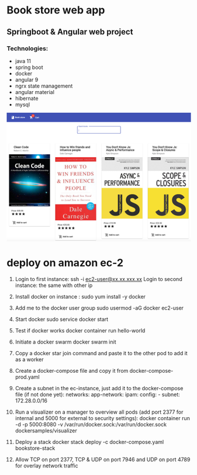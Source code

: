 # Book store web app
## Springboot & Angular web project
### Technologies:
- java 11
- spring boot
- docker
- angular 9
- ngrx state management
- angular material
- hibernate
- mysql


![alt text](https://github.com/dnlrbz/webproject/blob/master/screenshots/home.png)

# deploy on amazon ec-2
1. Login to first instance: ssh -i <key-file> ec2-user@xx.xx.xxx.xx
Login to second instance: the same with other ip

2. Install docker on instance :
sudo yum install -y docker

3. Add me to the docker user group
sudo usermod -aG docker ec2-user

4. Start docker
sudo service docker start

5. Test if docker works
docker container run hello-world

6. Initiate a docker swarm
docker swarm init

7. Copy a docker star join command and paste it to the other pod to add it as a worker

8. Create a docker-compose file and copy it from docker-compose-prod.yaml

9. Create a subnet in the ec-instance, just add it to the docker-compose file (if not done yet):
    networks:
      app-network:
        ipam: 
          config:
           	- subnet: 172.28.0.0/16
10. Run a visualizer on a manager to overview all pods (add port 2377 for internal and 5000 for external to security settings): 
docker container run -d -p 5000:8080 -v /var/run/docker.sock:/var/run/docker.sock dockersamples/visualizer

11. Deploy a stack
docker stack deploy -c docker-compose.yaml bookstore-stack 

12. Allow TCP on port 2377, TCP & UDP on port 7946 and UDP on port 4789 for overlay network traffic
    	
